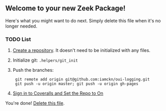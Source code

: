 ## Welcome to your new Zeek Package!

Here's what you might want to do next. Simply delete this file when it's no longer needed.

### TODO List

1. [Create a repository](https://github.com/new).
   It doesn't need to be initialized with any files.
2. Initialize git: `.helpers/git_init`
3. Push the branches:

        git remote add origin git@github.com:iamckn/oui-logging.git
        git push -u origin master; git push -u origin gh-pages

4. [Sign in to Coveralls and Set the Repo to On](https://coveralls.io/repos/new)

You're done! [Delete this file](https://github.com/iamckn/oui-logging/delete/master/README.md).
